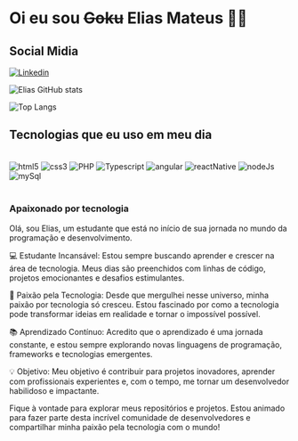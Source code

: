 # Oi eu sou ~~Goku~~ Elias Mateus 👋🏻

## Social Midia
[![Linkedin](https://img.shields.io/badge/LinkedIn-0077B5?style=for-the-badge&logo=linkedin&logoColor=white)](https://www.linkedin.com/in/elias-mateus-56252419a/)

![Elias GitHub stats](https://github-readme-stats.vercel.app/api?username=EliasMateu&show_icons=true&theme=dracula)

![Top Langs](https://github-readme-stats.vercel.app/api/top-langs/?username=EliasMateu&size_weight=0.5&count_weight=0.5)

## Tecnologias que eu uso em meu dia

<div style="display: inline_block"><br/>
    <img align="center" alt="html5" src="https://img.shields.io/badge/HTML5-E34F26?style=for-the-badge&logo=html5&logoColor=white">
    <img align="center" alt="css3" src="https://img.shields.io/badge/CSS3-1572B6?style=for-the-badge&logo=css3&logoColor=white">
    <img align="center" alt="PHP" src="https://img.shields.io/badge/PHP-777BB4?style=for-the-badge&logo=php&logoColor=white">
    <img align="center" alt="Typescript" src="https://img.shields.io/badge/TypeScript-007ACC?style=for-the-badge&logo=typescript&logoColor=white">
    <img align="center" alt="angular" src="https://img.shields.io/badge/Angular-ED003C?style=for-the-badge&logo=angular&logoColor=white">
    <img align="center" alt="reactNative" src="https://img.shields.io/badge/React_Native-20232A?style=for-the-badge&logo=react&logoColor=61DAFB">
    <img align="center" alt="nodeJs" src="https://img.shields.io/badge/Node.js-43853D?style=for-the-badge&logo=node.js&logoColor=white">
    <img align="center" alt="mySql" src="https://img.shields.io/badge/MySQL-00000F?style=for-the-badge&logo=mysql&logoColor=white">
</div><br/>

### Apaixonado por tecnologia
Olá, sou Elias, um estudante que está no início de sua jornada no mundo da programação e desenvolvimento.

💻 Estudante Incansável: Estou sempre buscando aprender e crescer na área de tecnologia. Meus dias são preenchidos com linhas de código, projetos emocionantes e desafios estimulantes.

🌟 Paixão pela Tecnologia: Desde que mergulhei nesse universo, minha paixão por tecnologia só cresceu. Estou fascinado por como a tecnologia pode transformar ideias em realidade e tornar o impossível possível.

📚 Aprendizado Contínuo: Acredito que o aprendizado é uma jornada constante, e estou sempre explorando novas linguagens de programação, frameworks e tecnologias emergentes.

💡 Objetivo: Meu objetivo é contribuir para projetos inovadores, aprender com profissionais experientes e, com o tempo, me tornar um desenvolvedor habilidoso e impactante.

Fique à vontade para explorar meus repositórios e projetos. Estou animado para fazer parte desta incrível comunidade de desenvolvedores e compartilhar minha paixão pela tecnologia com o mundo!
